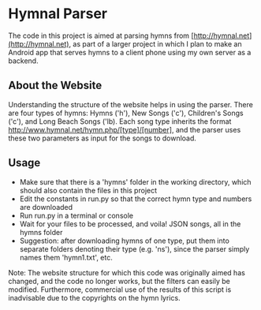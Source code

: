 Hymnal Parser
============
The code in this project is aimed at parsing hymns from [http://hymnal.net](http://hymnal.net), as part of a larger project in which I plan to make an Android app that serves hymns to a client phone using my own server as a backend.

About the Website
------------
Understanding the structure of the website helps in using the parser.
There are four types of hymns: Hymns ('h'), New Songs ('c'), Children's Songs ('c'), and Long Beach Songs ('lb). 
Each song type inherits the format http://www.hymnal.net/hymn.php/[type]/[number], and the parser uses these two parameters as input for the songs to download.

Usage
------------
- Make sure that there is a 'hymns' folder in the working directory, which should also contain the files in this project
- Edit the constants in run.py so that the correct hymn type and numbers are downloaded
- Run run.py in a terminal or console
- Wait for your files to be processed, and voila! JSON songs, all in the hymns folder
- Suggestion: after downloading hymns of one type, put them into separate folders denoting their type (e.g. 'ns'), since the parser simply names them 'hymn1.txt', etc.

Note: The website structure for which this code was originally aimed has changed, and the code no longer works, but the filters can easily be modified.
Furthermore, commercial use of the results of this script is inadvisable due to the copyrights on the hymn lyrics.
